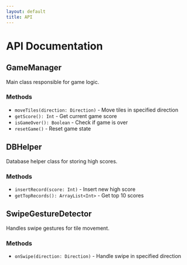 ```yaml
---
layout: default
title: API
---
```


# API Documentation

## GameManager
Main class responsible for game logic.

### Methods
- `moveTiles(direction: Direction)` - Move tiles in specified direction
- `getScore(): Int` - Get current game score
- `isGameOver(): Boolean` - Check if game is over
- `resetGame()` - Reset game state

## DBHelper
Database helper class for storing high scores.

### Methods
- `insertRecord(score: Int)` - Insert new high score
- `getTopRecords(): ArrayList<Int>` - Get top 10 scores

## SwipeGestureDetector
Handles swipe gestures for tile movement.

### Methods
- `onSwipe(direction: Direction)` - Handle swipe in specified direction 